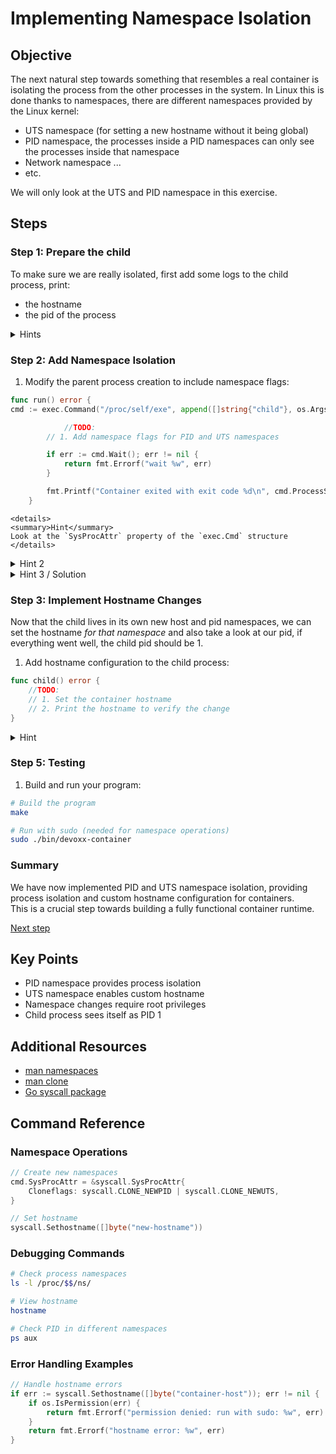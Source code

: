 # Implementing Namespace Isolation

## Objective

The next natural step towards something that resembles a real container is
isolating the process from the other processes in the system. In Linux this is
done thanks to namespaces, there are different namespaces provided by the Linux
kernel:

- UTS namespace (for setting a new hostname without it being global)
- PID namespace, the processes inside a PID namespaces can only see the
  processes inside that namespace
- Network namespace ...
- etc.

We will only look at the UTS and PID namespace in this exercise.

## Steps

### Step 1: Prepare the child

To make sure we are really isolated, first add some logs to the child process,
print:

- the hostname
- the pid of the process

<details>
<summary>Hints</summary>

Use the `os` package to get the pid of the current process. pid := os.Getpid()

</details>

### Step 2: Add Namespace Isolation

1.  Modify the parent process creation to include namespace flags:

```go
func run() error {
cmd := exec.Command("/proc/self/exe", append([]string{"child"}, os.Args...)...)

            //TODO:
        // 1. Add namespace flags for PID and UTS namespaces

        if err := cmd.Wait(); err != nil {
            return fmt.Errorf("wait %w", err)
        }

        fmt.Printf("Container exited with exit code %d\n", cmd.ProcessState.ExitCode())
    }
```

    <details>
    <summary>Hint</summary>
    Look at the `SysProcAttr` property of the `exec.Cmd` structure
    </details>

<details>
<summary>Hint 2</summary>
You need to set both `Cloneflags` and `Unshareflags`
</details>

<details>
<summary>Hint 3 / Solution</summary>
cmd.SysProcAttr = &syscall.SysProcAttr {
    Cloneflags: syscall.CLONE_NEWUTS | syscall.CLONE_NEWPID,
    UnshareFlags: syscall.CLONE_NEWNS,
}
</details>

### Step 3: Implement Hostname Changes

Now that the child lives in its own new host and pid namespaces, we can set the
hostname _for that namespace_ and also take a look at our pid, if everything
went well, the child pid should be 1.

1. Add hostname configuration to the child process:

```go
func child() error {
    //TODO:
    // 1. Set the container hostname
    // 2. Print the hostname to verify the change
}
```

<details>
<summary>Hint</summary>
Look at `syscall.Sethostname` function
</details>

### Step 5: Testing

1. Build and run your program:

```bash
# Build the program
make

# Run with sudo (needed for namespace operations)
sudo ./bin/devoxx-container
```

### Summary

We have now implemented PID and UTS namespace isolation, providing process
isolation and custom hostname configuration for containers.  
This is a crucial step towards building a fully functional container runtime.

[Next step](04-namespaces-and-chroot.md)

## Key Points

- PID namespace provides process isolation
- UTS namespace enables custom hostname
- Namespace changes require root privileges
- Child process sees itself as PID 1

## Additional Resources

- [man namespaces](https://man7.org/linux/man-pages/man7/namespaces.7.html)
- [man clone](https://man7.org/linux/man-pages/man2/clone.2.html)
- [Go syscall package](https://pkg.go.dev/syscall)

## Command Reference

### Namespace Operations

```go
// Create new namespaces
cmd.SysProcAttr = &syscall.SysProcAttr{
    Cloneflags: syscall.CLONE_NEWPID | syscall.CLONE_NEWUTS,
}

// Set hostname
syscall.Sethostname([]byte("new-hostname"))
```

### Debugging Commands

```bash
# Check process namespaces
ls -l /proc/$$/ns/

# View hostname
hostname

# Check PID in different namespaces
ps aux
```

### Error Handling Examples

```go
// Handle hostname errors
if err := syscall.Sethostname([]byte("container-host")); err != nil {
    if os.IsPermission(err) {
        return fmt.Errorf("permission denied: run with sudo: %w", err)
    }
    return fmt.Errorf("hostname error: %w", err)
}
```
